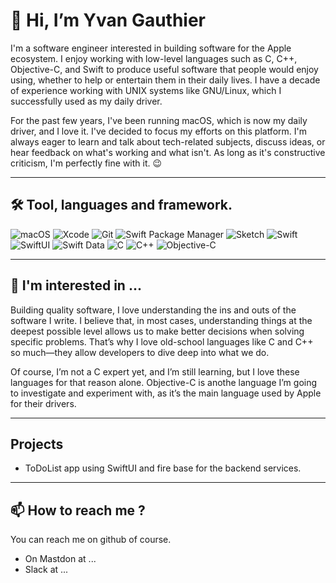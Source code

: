 # 👋 Hi, I’m Yvan Gauthier 
I'm a software engineer interested in building software for the Apple ecosystem. I enjoy working with low-level languages such as C,
C++, Objective-C, and Swift to produce
useful software that people would enjoy using, whether to help or entertain them in their daily lives. I have a decade of experience
working with UNIX systems like GNU/Linux,
which I successfully used as my daily driver.
    
For the past few years, I've been running macOS, which is now my daily driver, and I love it. I've decided to focus my efforts on this
platform. I'm always eager to learn and
talk about tech-related subjects, discuss ideas, or hear feedback on what's working and what isn't. As long as it's constructive
criticism, I'm perfectly fine with it. 😉

--------
## 🛠️ Tool, languages and framework.

  ![macOS](https://img.shields.io/badge/macOS-15.3-blue?style=for-the-badge&logo=apple)
  ![Xcode](https://img.shields.io/badge/Xcode-16.0-blue?style=for-the-badge&logo=xcode)
  ![Git](https://img.shields.io/badge/Git-2.33.0-orange?style=for-the-badge&logo=git)
  ![Swift Package Manager](https://img.shields.io/badge/Swift%20Package%20Manager-5.5-ffac45?style=for-the-badge&logo=swift)
  ![Sketch](https://img.shields.io/badge/Sketch-89.0-F7B500?style=for-the-badge&logo=sketch)
  ![Swift](https://img.shields.io/badge/Swift-5.5-orange?style=for-the-badge&logo=swift)
  ![SwiftUI](https://img.shields.io/badge/SwiftUI-3.0-blue?style=for-the-badge&logo=swift)
  ![Swift Data](https://img.shields.io/badge/Swift%20Data-1.0-orange?style=for-the-badge&logo=swift)
  ![C](https://img.shields.io/badge/C-Standard-%2300599C?style=for-the-badge&logo=c)
  ![C++](https://img.shields.io/badge/C++-17-%2300599C?style=for-the-badge&logo=c%2B%2B)
  ![Objective-C](https://img.shields.io/badge/Objective--C-2.0-blue?style=for-the-badge&logo=apple)

--------
## 👀 I'm interested in ... 
Building quality software, I love understanding the ins and outs of the software I write. I believe that, in most cases, understanding
things at the deepest possible level allows us to make better decisions when solving specific problems. That’s why I love old-school
languages like C and C++ so much—they allow developers to dive deep into what we do.
    
Of course, I’m not a C expert yet, and I’m still learning, but I love these languages for that reason alone. Objective-C is anothe
language I’m going to investigate and experiment with, as it’s the main language used by Apple for their drivers.
_________
##  Projects

- ToDoList app using SwiftUI and fire base for the backend services. 


---------
## 📫 How to reach me ?
You can reach me on github of course. 
 - On Mastdon at ... 
 - Slack at ...

<!---
Sda392911/Sda392911 is a ✨ special ✨ repository because its `README.md` (this file) appears on your GitHub profile.
You can click the Preview link to take a look at your changes.
--->
